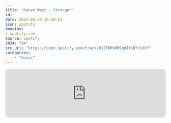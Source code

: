 ```yaml
---
title: "Kanye West - Stronger"
id: 
date: 2024-04-30 16:50:53
icon: spotify
domains:
- spotify.com
source: Spotify
2024: "04"
src_url: "https://open.spotify.com/track/0j2T0R9dR9qdJYsB7ciXhf"
categories:
    - "music"
---
```

<iframe style="border-radius: 12px" width="100%" height="152" title="Spotify Embed: Stronger" frameborder="0" allowfullscreen allow="autoplay; clipboard-write; encrypted-media; fullscreen; picture-in-picture" loading="lazy" src="https://open.spotify.com/embed/track/0j2T0R9dR9qdJYsB7ciXhf?utm_source=oembed"></iframe>
